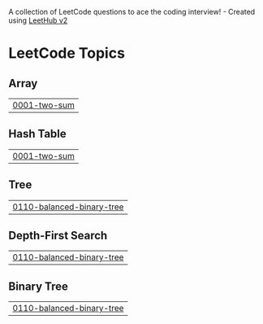 A collection of LeetCode questions to ace the coding interview! - Created using [LeetHub v2](https://github.com/arunbhardwaj/LeetHub-2.0)
<!---LeetCode Topics Start-->
# LeetCode Topics
## Array
|  |
| ------- |
| [0001-two-sum](https://github.com/Girish2003/leetcode-solutions/tree/master/0001-two-sum) |
## Hash Table
|  |
| ------- |
| [0001-two-sum](https://github.com/Girish2003/leetcode-solutions/tree/master/0001-two-sum) |
## Tree
|  |
| ------- |
| [0110-balanced-binary-tree](https://github.com/Girish2003/leetcode-solutions/tree/master/0110-balanced-binary-tree) |
## Depth-First Search
|  |
| ------- |
| [0110-balanced-binary-tree](https://github.com/Girish2003/leetcode-solutions/tree/master/0110-balanced-binary-tree) |
## Binary Tree
|  |
| ------- |
| [0110-balanced-binary-tree](https://github.com/Girish2003/leetcode-solutions/tree/master/0110-balanced-binary-tree) |
<!---LeetCode Topics End-->